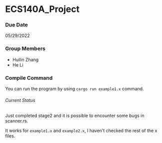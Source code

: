 # ECS140A_Project

### Due Date
05/29/2022

### Group Members
- Huilin Zhang
- He Li

### Compile Command

You can run the program by using `cargo run example1.x` command.

###### Current Status

Just completed stage2 and it is possible to encounter some bugs in scanner.rs.

It works for `example1.x` and `example2.x`, I haven't checked the rest of the x files.

